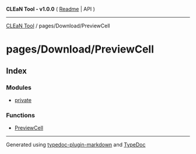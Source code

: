 **CLEaN Tool - v1.0.0** ( [Readme](../../../README.md) \| API )

***

[CLEaN Tool](../../../modules.md) / pages/Download/PreviewCell

# pages/Download/PreviewCell

## Index

### Modules

- [private](private/README.md)

### Functions

- [PreviewCell](functions/PreviewCell.md)

***

Generated using [typedoc-plugin-markdown](https://www.npmjs.com/package/typedoc-plugin-markdown) and [TypeDoc](https://typedoc.org/)
